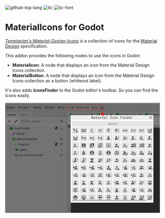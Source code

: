 ![github-top-lang][lang] ![lic] ![lic-font]

# MaterialIcons for Godot

[*Templarian's Material-Design-Icons*](https://github.com/templarian/MaterialDesign) is a collection of icons for the [Material Design](https://material.io/) specification.

This addon provides the following nodes to use the icons in Godot:
- **MaterialIcon**: A node that displays an icon from the Material Design Icons collection.
- **MaterialButton**: A node that displays an icon from the Material Design Icons collection as a button (whiteout label).

It's also adds **IconsFinder** to the Godot editor's toolbar.
So you can find the icons easily.

![IconsFinder Screen Shot](screen_shot.png)

[lic]: https://img.shields.io/github/license/Jeremi360/QuestManager?style=flat-square&label=📃%20License&
[lang]: https://img.shields.io/github/languages/top/Jeremi360/QuestManager?style=flat-square
[lic-font]:https://img.shields.io/static/v1.svg?label=📜%20Font-License&message=Pictogrammers-Free-License&color=informational&style=flat-square
